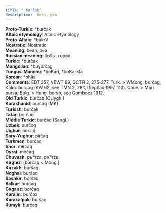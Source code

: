 ```yaml
---
title: " burčak"
description:  bean, pea
---
```


<strong>Proto-Turkic</strong>:  *burčak<br>
<strong>Altaic etymology</strong>:  Altaic etymology<br>
<strong> Proto-Altaic</strong>:  *bŭkrV<br>
<strong>Nostratic</strong>:  Nostratic<br>
<strong>Meaning</strong>:  bean, pea<br>
<strong>Russian meaning</strong>:  бобы, горох<br>
<strong>Turkic</strong>:  *burčak<br>
<strong>Mongolian</strong>:  *buɣurčag<br>
<strong>Tungus-Manchu</strong>:  *boKari, *boKa-kta<br>
<strong>Korean</strong>:  *phắs<br>
<strong>Comments</strong>:  EDT 357, VEWT 89, ЭСТЯ 2, 275-277. Turk. > WMong. burčag, Kalm. burcǝg (KW 62, see TMN 2, 281, Щербак 1997, 110). Chuv. > Mari pursa; Bulg. > Hung. borsó, see Gombocz 1912.<br>
<strong>Old Turkic</strong>:  burčaq (OUygh.)<br>
<strong>Karakhanid</strong>:  burčaq (MK)<br>
<strong>Turkish</strong>:  burčak<br>
<strong>Tatar</strong>:  borčaq<br>
<strong>Middle Turkic</strong>:  burčaq (Sangl.)<br>
<strong>Uzbek</strong>:  burčɔq<br>
<strong>Uighur</strong>:  počaq<br>
<strong>Sary-Yughur</strong>:  pɨrčaq<br>
<strong>Turkmen</strong>:  burčaq<br>
<strong>Shor</strong>:  mɨrčaq<br>
<strong>Oyrat</strong>:  mɨrčaq<br>
<strong>Chuvash</strong>:  pъʷrźa, pǝʷrźe<br>
<strong>Kirghiz</strong>:  [būrčaq < Mong.]<br>
<strong>Kazakh</strong>:  buršaq<br>
<strong>Noghai</strong>:  buršaq<br>
<strong>Bashkir</strong>:  borsaq<br>
<strong>Balkar</strong>:  burčaq<br>
<strong>Gagauz</strong>:  borčaq<br>
<strong>Karaim</strong>:  burčax<br>
<strong>Karakalpak</strong>:  buršaq<br>
<strong>Kumyk</strong>:  burčaq<br>


